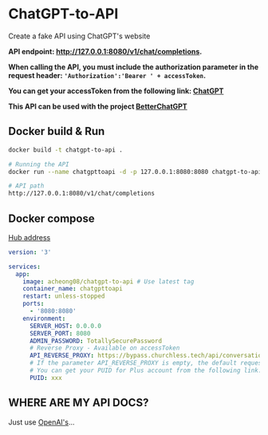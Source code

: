 # ChatGPT-to-API
Create a fake API using ChatGPT's website

**API endpoint: http://127.0.0.1:8080/v1/chat/completions.**

**When calling the API, you must include the authorization parameter in the request header: `'Authorization':'Bearer ' + accessToken`.**

**You can get your accessToken from the following link: [ChatGPT](https://chat.openai.com/api/auth/session)**

**This API can be used with the project [BetterChatGPT](https://github.com/huangzt/BetterChatGPT)**

## Docker build & Run

```bash
docker build -t chatgpt-to-api .

# Running the API
docker run --name chatgpttoapi -d -p 127.0.0.1:8080:8080 chatgpt-to-api

# API path
http://127.0.0.1:8080/v1/chat/completions

```

## Docker compose

[Hub address](https://hub.docker.com/repository/docker/acheong08/chatgpt-to-api/general)

```yml
version: '3'

services:
  app:
    image: acheong08/chatgpt-to-api # Use latest tag
    container_name: chatgpttoapi
    restart: unless-stopped
    ports:
      - '8080:8080'
    environment:
      SERVER_HOST: 0.0.0.0
      SERVER_PORT: 8080
      ADMIN_PASSWORD: TotallySecurePassword
      # Reverse Proxy - Available on accessToken
      API_REVERSE_PROXY: https://bypass.churchless.tech/api/conversation
      # If the parameter API_REVERSE_PROXY is empty, the default request URL is https://chat.openai.com/backend-api/conversation, and the PUID is required.
      # You can get your PUID for Plus account from the following link: https://chat.openai.com/api/auth/session.
      PUID: xxx
```

## WHERE ARE MY API DOCS?
Just use [OpenAI's](https://platform.openai.com/docs/api-reference/chat)...

